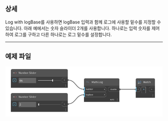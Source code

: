 ## 상세
Log with logBase를 사용하면 logBase 입력과 함께 로그에 사용할 밑수를 지정할 수 있습니다. 아래 예에서는 숫자 슬라이더 2개를 사용합니다. 하나로는 입력 숫자를 제어하여 로그를 구하고 다른 하나로는 로그 밑수를 설정합니다.
___
## 예제 파일

![Log (number, logBase)](./DSCore.Math.Log(number,%20logBase)_img.jpg)


